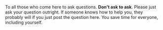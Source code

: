 To all those who come here to ask questions. **Don't ask to ask**. Please just ask your question outright. If someone knows how to help you, they probably will if you just post the question here. You save time for everyone, including yourself.
